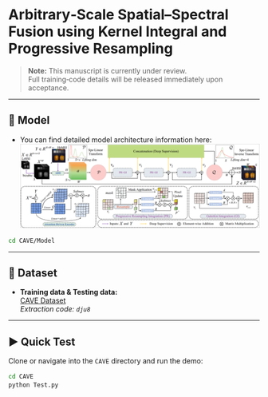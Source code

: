 # Arbitrary‑Scale Spatial–Spectral Fusion using Kernel Integral and Progressive Resampling

> **Note:** This manuscript is currently under review.  
> Full training‐code details will be released immediately upon acceptance.

---
## 🍗 Model
- You can find detailed model architecture information here:
![](./Figure/framework.png)

```bash
cd CAVE/Model
```
---

## 📂 Dataset

- **Training data & Testing data:**  
  [CAVE Dataset](https://pan.baidu.com/share/init?surl=CXCJfzp2yfvJZ9Lg2i-mNA)  
  _Extraction code: `dju8`_

---

## ▶️ Quick Test

Clone or navigate into the `CAVE` directory and run the demo:

```bash
cd CAVE
python Test.py
```
